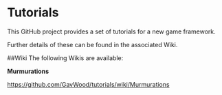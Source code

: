 # Tutorials

This GitHub project provides a set of tutorials for a new game framework.

Further details of these can be found in the associated Wiki.

##Wiki
The following Wikis are available:

**Murmurations**


https://github.com/GavWood/tutorials/wiki/Murmurations
